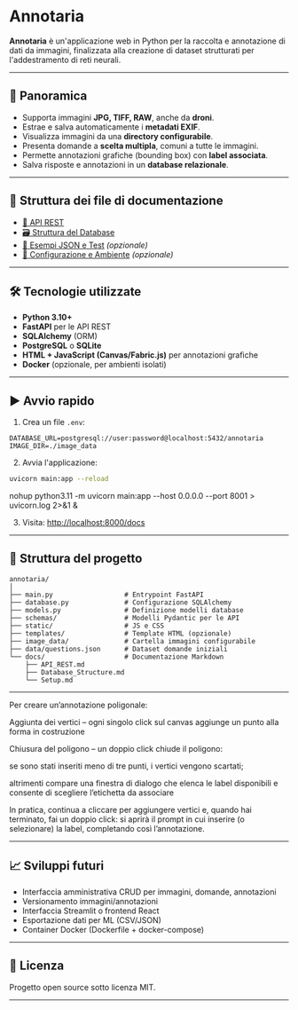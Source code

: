 # Annotaria

**Annotaria** è un'applicazione web in Python per la raccolta e annotazione di dati da immagini, finalizzata alla creazione di dataset strutturati per l'addestramento di reti neurali.

______________________________________________________________________

## 📖 Panoramica

- Supporta immagini **JPG, TIFF, RAW**, anche da **droni**.
- Estrae e salva automaticamente i **metadati EXIF**.
- Visualizza immagini da una **directory configurabile**.
- Presenta domande a **scelta multipla**, comuni a tutte le immagini.
- Permette annotazioni grafiche (bounding box) con **label associata**.
- Salva risposte e annotazioni in un **database relazionale**.

______________________________________________________________________

## 🧱 Struttura dei file di documentazione

- [📂 API REST](./docs/API_REST.md)
- [🗃️ Struttura del Database](./docs/Database_Structure.md)
- [🧪 Esempi JSON e Test](./docs/API_Examples.md) *(opzionale)*
- [🧰 Configurazione e Ambiente](./docs/Setup.md) *(opzionale)*

______________________________________________________________________

## 🛠️ Tecnologie utilizzate

- **Python 3.10+**
- **FastAPI** per le API REST
- **SQLAlchemy** (ORM)
- **PostgreSQL** o **SQLite**
- **HTML + JavaScript (Canvas/Fabric.js)** per annotazioni grafiche
- **Docker** (opzionale, per ambienti isolati)

______________________________________________________________________

## ▶️ Avvio rapido

1. Crea un file `.env`:

```dotenv
DATABASE_URL=postgresql://user:password@localhost:5432/annotaria
IMAGE_DIR=./image_data
```

2. Avvia l'applicazione:

```bash
uvicorn main:app --reload
```

nohup python3.11 -m uvicorn main:app --host 0.0.0.0 --port 8001 > uvicorn.log 2>&1 &

3. Visita: [http://localhost:8000/docs](http://localhost:8000/docs)

______________________________________________________________________

## 📁 Struttura del progetto

```
annotaria/
│
├── main.py                  # Entrypoint FastAPI
├── database.py              # Configurazione SQLAlchemy
├── models.py                # Definizione modelli database
├── schemas/                 # Modelli Pydantic per le API
├── static/                  # JS e CSS
├── templates/               # Template HTML (opzionale)
├── image_data/              # Cartella immagini configurabile
├── data/questions.json      # Dataset domande iniziali
└── docs/                    # Documentazione Markdown
    ├── API_REST.md
    ├── Database_Structure.md
    └── Setup.md
```

______________________________________________________________________

Per creare un’annotazione poligonale:

Aggiunta dei vertici – ogni singolo click sul canvas aggiunge un punto alla forma in costruzione

Chiusura del poligono – un doppio click chiude il poligono:

se sono stati inseriti meno di tre punti, i vertici vengono scartati;

altrimenti compare una finestra di dialogo che elenca le label disponibili e consente di scegliere l’etichetta da associare

In pratica, continua a cliccare per aggiungere vertici e, quando hai terminato, fai un doppio click: si aprirà il prompt in cui inserire (o selezionare) la label, completando così l’annotazione.
______________________________________________________________________

## 📈 Sviluppi futuri

- Interfaccia amministrativa CRUD per immagini, domande, annotazioni
- Versionamento immagini/annotazioni
- Interfaccia Streamlit o frontend React
- Esportazione dati per ML (CSV/JSON)
- Container Docker (Dockerfile + docker-compose)

______________________________________________________________________

## 📝 Licenza

Progetto open source sotto licenza MIT.

______________________________________________________________________
